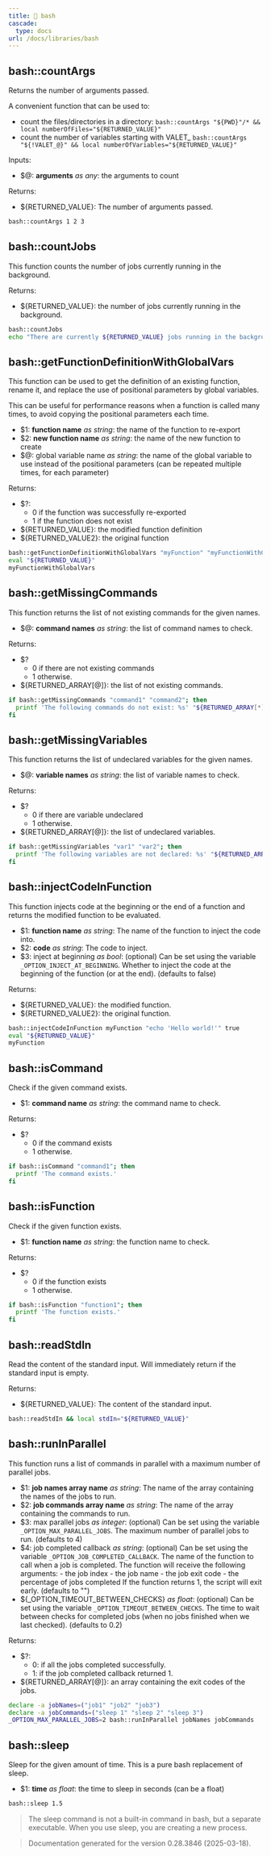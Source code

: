 ```yaml
---
title: 📂 bash
cascade:
  type: docs
url: /docs/libraries/bash
---
```


## bash::countArgs

Returns the number of arguments passed.

A convenient function that can be used to:

- count the files/directories in a directory:
  `bash::countArgs "${PWD}"/* && local numberOfFiles="${RETURNED_VALUE}"`
- count the number of variables starting with VALET_
  `bash::countArgs "${!VALET_@}" && local numberOfVariables="${RETURNED_VALUE}"`

Inputs:

- $@: **arguments** _as any_:
      the arguments to count

Returns:

- ${RETURNED_VALUE}: The number of arguments passed.

```bash
bash::countArgs 1 2 3
```

## bash::countJobs

This function counts the number of jobs currently running in the background.

Returns:

- ${RETURNED_VALUE}: the number of jobs currently running in the background.

```bash
bash::countJobs
echo "There are currently ${RETURNED_VALUE} jobs running in the background."
```

## bash::getFunctionDefinitionWithGlobalVars

This function can be used to get the definition of an existing function,
rename it, and replace the use of positional parameters by global variables.

This can be useful for performance reasons when a function is called many times,
to avoid copying the positional parameters each time.

- $1: **function name** _as string_:
      the name of the function to re-export
- $2: **new function name** _as string_:
      the name of the new function to create
- $@: global variable name _as string_:
      the name of the global variable to use instead of the positional parameters
      (can be repeated multiple times, for each parameter)

Returns:

- $?:
  - 0 if the function was successfully re-exported
  - 1 if the function does not exist
- ${RETURNED_VALUE}: the modified function definition
- ${RETURNED_VALUE2}: the original function

```bash
bash::getFunctionDefinitionWithGlobalVars "myFunction" "myFunctionWithGlobalVars" "MY_VAR1" "MY_VAR2"
eval "${RETURNED_VALUE}"
myFunctionWithGlobalVars
```

## bash::getMissingCommands

This function returns the list of not existing commands for the given names.

- $@: **command names** _as string_:
      the list of command names to check.

Returns:

- $?
  - 0 if there are not existing commands
  - 1 otherwise.
- ${RETURNED_ARRAY[@]}: the list of not existing commands.

```bash
if bash::getMissingCommands "command1" "command2"; then
  printf 'The following commands do not exist: %s' "${RETURNED_ARRAY[*]}"
fi
```

## bash::getMissingVariables

This function returns the list of undeclared variables for the given names.

- $@: **variable names** _as string_:
      the list of variable names to check.

Returns:

- $?
  - 0 if there are variable undeclared
  - 1 otherwise.
- ${RETURNED_ARRAY[@]}: the list of undeclared variables.

```bash
if bash::getMissingVariables "var1" "var2"; then
  printf 'The following variables are not declared: %s' "${RETURNED_ARRAY[*]}"
fi
```

## bash::injectCodeInFunction

This function injects code at the beginning or the end of a function and
returns the modified function to be evaluated.

- $1: **function name** _as string_:
      The name of the function to inject the code into.
- $2: **code** _as string_:
      The code to inject.
- $3: inject at beginning _as bool_:
      (optional) Can be set using the variable `_OPTION_INJECT_AT_BEGINNING`.
      Whether to inject the code at the beginning of the function (or at the end).
      (defaults to false)

Returns:

- ${RETURNED_VALUE}: the modified function.
- ${RETURNED_VALUE2}: the original function.

```bash
bash::injectCodeInFunction myFunction "echo 'Hello world!'" true
eval "${RETURNED_VALUE}"
myFunction
```

## bash::isCommand

Check if the given command exists.

- $1: **command name** _as string_:
      the command name to check.

Returns:

- $?
  - 0 if the command exists
  - 1 otherwise.

```bash
if bash::isCommand "command1"; then
  printf 'The command exists.'
fi
```

## bash::isFunction

Check if the given function exists.

- $1: **function name** _as string_:
      the function name to check.

Returns:

- $?
  - 0 if the function exists
  - 1 otherwise.

```bash
if bash::isFunction "function1"; then
  printf 'The function exists.'
fi
```

## bash::readStdIn

Read the content of the standard input.
Will immediately return if the standard input is empty.

Returns:

- ${RETURNED_VALUE}: The content of the standard input.

```bash
bash::readStdIn && local stdIn="${RETURNED_VALUE}"
```

## bash::runInParallel

This function runs a list of commands in parallel with a maximum number of parallel jobs.

- $1: **job names array name** _as string_:
      The name of the array containing the names of the jobs to run.
- $2: **job commands array name** _as string_:
      The name of the array containing the commands to run.
- $3: max parallel jobs _as integer_:
      (optional) Can be set using the variable `_OPTION_MAX_PARALLEL_JOBS`.
      The maximum number of parallel jobs to run.
      (defaults to 4)
- $4: job completed callback _as string_:
      (optional) Can be set using the variable `_OPTION_JOB_COMPLETED_CALLBACK`.
      The name of the function to call when a job is completed.
      The function will receive the following arguments:
      - the job index
      - the job name
      - the job exit code
      - the percentage of jobs completed
      If the function returns 1, the script will exit early.
      (defaults to "")
- ${_OPTION_TIMEOUT_BETWEEN_CHECKS} _as float_:
      (optional) Can be set using the variable `_OPTION_TIMEOUT_BETWEEN_CHECKS`.
      The time to wait between checks for completed jobs (when no jobs finished
      when we last checked).
      (defaults to 0.2)

Returns:

- $?:
  - 0: if all the jobs completed successfully.
  - 1: if the job completed callback returned 1.
- ${RETURNED_ARRAY[@]}: an array containing the exit codes of the jobs.

```bash
declare -a jobNames=("job1" "job2" "job3")
declare -a jobCommands=("sleep 1" "sleep 2" "sleep 3")
_OPTION_MAX_PARALLEL_JOBS=2 bash::runInParallel jobNames jobCommands
```

## bash::sleep

Sleep for the given amount of time.
This is a pure bash replacement of sleep.

- $1: **time** _as float_:
      the time to sleep in seconds (can be a float)

```bash
bash::sleep 1.5
```

> The sleep command is not a built-in command in bash, but a separate executable. When you use sleep, you are creating a new process.

> Documentation generated for the version 0.28.3846 (2025-03-18).

